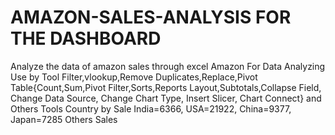 # AMAZON-SALES-ANALYSIS FOR THE DASHBOARD
Analyze the data of amazon sales through excel
 Amazon For Data Analyzing Use by Tool Filter,vlookup,Remove Duplicates,Replace,Pivot 
Table{Count,Sum,Pivot Filter,Sorts,Reports Layout,Subtotals,Collapse Field, Change Data 
Source, Change Chart Type, Insert Slicer, Chart Connect} and Others Tools Country by Sale 
India=6366, USA=21922, China=9377, Japan=7285 Others Sales
